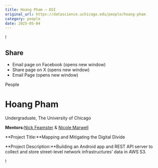 ```yaml
---
title: Hoang Pham – DSI
original_url: https://datascience.uchicago.edu/people/hoang-pham
category: people
date: 2025-05-04
---
```


<!-- Table-like structure detected -->

!

## Share

* Email page on Facebook (opens new window)
* Share page on X (opens new window)
* Email Page (opens new window)

<!-- Table-like structure detected -->

People

# Hoang Pham

Undergraduate, The University of Chicago

**Mentors:**[Nick Feamster](https://people.cs.uchicago.edu/~feamster/) & [Nicole Marwell](https://crownschool.uchicago.edu/crownscholars/n-marwell)

**Project Title:**Mapping and Mitigating the Digital Divide

**Project Description:**Building an Android app and REST API server to collect and store street-level network infrastructures’ data in AWS S3.

!